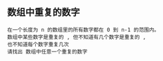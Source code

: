 ## 数组中重复的数字
    在一个长度为 n 的数组里的所有数字都在 0 到 n-1 的范围内。
    数组中某些数字是重复的 , 但不知道有几个数字是重复的 , 
    也不知道每个数字重复几次 
    请找出 数组中任意一个重复的数字